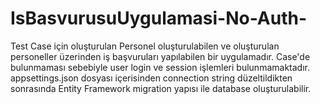 ﻿# IsBasvurusuUygulamasi-No-Auth-
Test Case için oluşturulan Personel oluşturulabilen ve oluşturulan personeller üzerinden iş başvuruları yapılabilen bir uygulamadır. Case'de bulunmaması sebebiyle user login ve session işlemleri bulunmamaktadır.
appsettings.json dosyası içerisinden connection string düzeltildikten sonrasında Entity Framework migration yapısı ile database oluşturulabilir.
